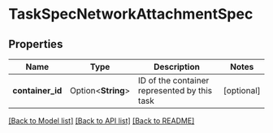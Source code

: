# TaskSpecNetworkAttachmentSpec

## Properties

Name | Type | Description | Notes
------------ | ------------- | ------------- | -------------
**container_id** | Option<**String**> | ID of the container represented by this task | [optional]

[[Back to Model list]](../README.md#documentation-for-models) [[Back to API list]](../README.md#documentation-for-api-endpoints) [[Back to README]](../README.md)


